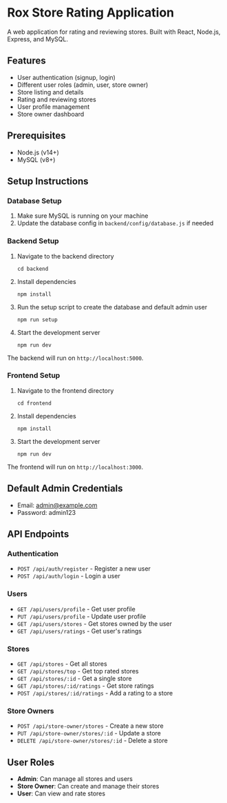 # Rox Store Rating Application

A web application for rating and reviewing stores. Built with React, Node.js, Express, and MySQL.

## Features

- User authentication (signup, login)
- Different user roles (admin, user, store owner)
- Store listing and details
- Rating and reviewing stores
- User profile management
- Store owner dashboard

## Prerequisites

- Node.js (v14+)
- MySQL (v8+)

## Setup Instructions

### Database Setup

1. Make sure MySQL is running on your machine
2. Update the database config in `backend/config/database.js` if needed

### Backend Setup

1. Navigate to the backend directory
   ```
   cd backend
   ```

2. Install dependencies
   ```
   npm install
   ```

3. Run the setup script to create the database and default admin user
   ```
   npm run setup
   ```

4. Start the development server
   ```
   npm run dev
   ```

The backend will run on `http://localhost:5000`.

### Frontend Setup

1. Navigate to the frontend directory
   ```
   cd frontend
   ```

2. Install dependencies
   ```
   npm install
   ```

3. Start the development server
   ```
   npm run dev
   ```

The frontend will run on `http://localhost:3000`.

## Default Admin Credentials

- Email: admin@example.com
- Password: admin123

## API Endpoints

### Authentication
- `POST /api/auth/register` - Register a new user
- `POST /api/auth/login` - Login a user

### Users
- `GET /api/users/profile` - Get user profile
- `PUT /api/users/profile` - Update user profile
- `GET /api/users/stores` - Get stores owned by the user
- `GET /api/users/ratings` - Get user's ratings

### Stores
- `GET /api/stores` - Get all stores
- `GET /api/stores/top` - Get top rated stores
- `GET /api/stores/:id` - Get a single store
- `GET /api/stores/:id/ratings` - Get store ratings
- `POST /api/stores/:id/ratings` - Add a rating to a store

### Store Owners
- `POST /api/store-owner/stores` - Create a new store
- `PUT /api/store-owner/stores/:id` - Update a store
- `DELETE /api/store-owner/stores/:id` - Delete a store

## User Roles

- **Admin**: Can manage all stores and users
- **Store Owner**: Can create and manage their stores
- **User**: Can view and rate stores 
